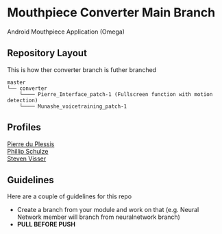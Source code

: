 # Mouthpiece Converter Main Branch
Android Mouthpiece Application (Omega)

## Repository Layout
This is how ther converter branch is futher branched
```
master 
└── converter
    └──── Pierre_Interface_patch-1 (Fullscreen function with motion detection)
    └──── Munashe_voicetraining_patch-1
```

## Profiles
[Pierre du Plessis](https://endlessprogrammer.github.io/pierregduplessis.github.io/)<br/>
[Phillip Schulze](https://phillipstemmlar.github.io)<br/>
[Steven Visser](https://vanillav.github.io/)<br/>

## Guidelines
Here are a couple of guidelines for this repo
  - Create a branch from your module and work on that (e.g. Neural Network member will branch from neuralnetwork branch)
  - **PULL BEFORE PUSH**

